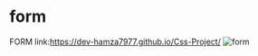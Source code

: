 # form
FORM
link:https://dev-hamza7977.github.io/Css-Project/
![form](https://user-images.githubusercontent.com/85806118/186521920-857ae48b-f7c3-4ef9-b7d7-89a1df80be83.png)

